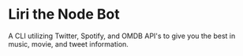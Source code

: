 # Liri the Node Bot

A CLI utilizing Twitter, Spotify, and OMDB API's to give you the best in music, movie, and tweet information.
